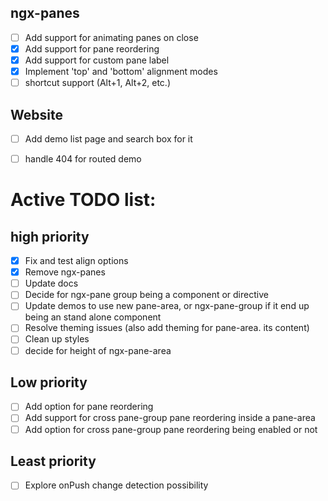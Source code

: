## ngx-panes
- [ ] Add support for animating panes on close
- [x] Add support for pane reordering
- [x] Add support for custom pane label
- [x] Implement 'top' and 'bottom' alignment modes
- [ ] shortcut support (Alt+1, Alt+2, etc.)

## Website
- [ ] Add demo list page and search box for it
- [ ] handle 404 for routed demo



# Active TODO list:
## high priority
- [x] Fix and test align options
- [x] Remove ngx-panes
- [ ] Update docs
- [ ] Decide for ngx-pane group being a component or directive
- [ ] Update demos to use new pane-area, or ngx-pane-group if it end up being an stand alone component
- [ ] Resolve theming issues (also add theming for pane-area. its content)
- [ ] Clean up styles
- [ ] decide for height of ngx-pane-area

## Low priority
- [ ] Add option for pane reordering
- [ ] Add support for cross pane-group pane reordering inside a pane-area
- [ ] Add option for cross pane-group pane reordering being enabled or not

## Least priority
- [ ] Explore onPush change detection possibility

